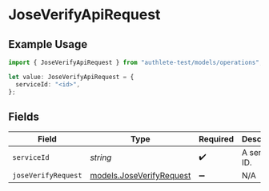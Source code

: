 # JoseVerifyApiRequest

## Example Usage

```typescript
import { JoseVerifyApiRequest } from "authlete-test/models/operations";

let value: JoseVerifyApiRequest = {
  serviceId: "<id>",
};
```

## Fields

| Field                                                         | Type                                                          | Required                                                      | Description                                                   |
| ------------------------------------------------------------- | ------------------------------------------------------------- | ------------------------------------------------------------- | ------------------------------------------------------------- |
| `serviceId`                                                   | *string*                                                      | :heavy_check_mark:                                            | A service ID.                                                 |
| `joseVerifyRequest`                                           | [models.JoseVerifyRequest](../../models/joseverifyrequest.md) | :heavy_minus_sign:                                            | N/A                                                           |